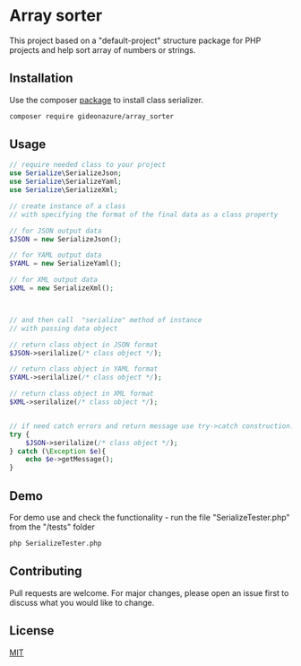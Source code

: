 Array sorter
===============

This project based on a "default-project" structure package for PHP projects and help sort array of numbers or strings.  



## Installation

Use the composer [package](https://packagist.org/packages/gideonazure/array_sorter) to install class serializer.

```bash
composer require gideonazure/array_sorter
```


## Usage

```php
// require needed class to your project
use Serialize\SerializeJson;
use Serialize\SerializeYaml;
use Serialize\SerializeXml;

// create instance of a class
// with specifying the format of the final data as a class property

// for JSON output data
$JSON = new SerializeJson(); 

// for YAML output data
$YAML = new SerializeYaml(); 

// for XML output data
$XML = new SerializeXml();



// and then call  "serialize" method of instance 
// with passing data object

// return class object in JSON format
$JSON->serilalize(/* class object */);

// return class object in YAML format
$YAML->serilalize(/* class object */);

// return class object in XML format
$XML->serilalize(/* class object */);


// if need catch errors and return message use try->catch construction:
try {
    $JSON->serilalize(/* class object */);
} catch (\Exception $e){
    echo $e->getMessage();
}

```

## Demo
For demo use and check the functionality - run the file "SerializeTester.php" from the "/tests" folder

```bash
php SerializeTester.php
```


## Contributing
Pull requests are welcome. For major changes, please open an issue first to discuss what you would like to change.



## License
[MIT](https://choosealicense.com/licenses/mit/)